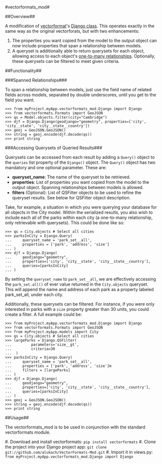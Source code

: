 #vectorformats_mod#

##Overview##

A modification of [vectorformat](http://packages.python.org/vectorformats/)'s [Django class](http://packages.python.org/vectorformats/formats/Django.html).  This operates exactly in the same way as the original vectorforats, but with two enhancements:

1. The properties you want copied from the model to the output object can now include properties that span a relationship between models.
2. A queryset is additionally able to return querysets for each object, allowing access to each object's [one-to-many relationships](https://docs.djangoproject.com/en/1.4/topics/db/examples/many_to_one/).  Optionally, these querysets can be filtered to meet given criteria.


##Functionality##

###Spanned Relationships###

To span a relationship between models, just use the field name of related fields across models, separated by double underscores, until you get to the field you want.

    >>> from myProject.myApp.vectorformats_mod.Django import Django
    >>> from vectorformats.Formats import GeoJSON
    >>> qs = Model.objects.filter(city="Cambridge")
    >>> djf = Django.Django(geodjango="geometry", properties=['city', 'city__state', 'city__state__country'])
    >>> geoj = GeoJSON.GeoJSON()
    >>> string = geoj.encode(djf.decode(qs))
    >>> print string

###Accessing Querysets of Queried Results###

Querysets can be accessed from each result by adding a `Query()` object to the `queries` list property of the `Django()` object.  The `Query()` object has two mandatory and one optional parameter. These are:

* **queryset_name**: The name of the queryset to be retrieved.
* **properties**: List of properties you want copied from the model to the output object. Spanning relationships between models is allowed.
* **filters** (Optional): List of QSFilter objects to be used to refine the queryset results.  See below for QSFilter object description.


Take, for example, a situation in which you were querying your database for all objects in the City model.  Within the serialized results, you also wish to include each all of the parks within each city (a one-to-many relationship, only retrievable with querysets).  This could be done like so:

    >>> qs = City.objects # Select all cities
    >>> parksInCity = Django.Query(
    ...     queryset_name = 'park_set__all',
    ...     properties = ['park', 'address', 'size']
    ... )
    >>> djf = Django.Django(
    ...     geodjango="geometry", 
    ...     properties=['city', 'city__state', 'city__state__country'],
    ...     queries=[parksInCity]
    ... )

By setting the ``queryset_name`` to ``park_set__all``, we are effectively accessing the ``park_set.all()`` of ever value returned in the ``City.objects`` queryset.  This will append the name and address of each park as a property labeled park_set_all, under each city.

Additionally, these querysets can be filtered.  For instance, if you were only interested in parks with a ``size`` property greater than 30 units, you could create a filter.  A full example could be:

    >>> from myProject.myApp.vectorformats_mod.Django import Django
    >>> from vectorformats.Formats import GeoJSON
    >>> from myProject.myApp.models import City
    >>> qs = City.objects # Select all cities
    >>> largeParks = Django.QSFilter(
    ...         parameters='size__gt', 
    ...         criteria=30
    ...  )
    >>> parksInCity = Django.Query(
    ...     queryset_name = 'park_set__all',
    ...     properties = ['park', 'address', 'size']m
    ...     filters = [largeParks]
    ... )
    >>> djf = Django.Django(
    ...     geodjango="geometry", 
    ...     properties=['city', 'city__state', 'city__state__country'],
    ...     queries=[parksInCity]
    ... )
    >>> geoj = GeoJSON.GeoJSON()
    >>> string = geoj.encode(djf.decode(qs))
    >>> print string

##Usage##

The vectorformats_mod is to be used in conjunction with the standard vectorformats module.

#. Download and install vectorformats: ``pip install vectorformats``
#. Clone the project into your Django project app: ``git clone git://github.com/alukach/VectorFormats-Mod.git``
#. Import it in views.py: ``from myProject.myApp.vectorformats_mod.Django import Django``
